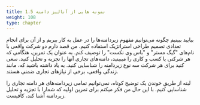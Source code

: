 ```yaml
---
title: 1.5 نمونه هایی از آنالیز دامنه
weight: 108
type: chapter
---
```


بیایید ببینیم چگونه می‌توانیم مفهوم زیردامنه‌ها را در عمل به کار ببریم و از آن برای انجام تعدادی تصمیم طراحی استراتژیک استفاده کنیم. من قصد دارم دو شرکت واقعی با نام‌های "گیگ مستر" و "باس وی نکست" را توصیف کنم. به عنوان یک تمرین، هنگامی که هر شرکتی یا کسب و کاری را میبینید، دامنه‌های تجاری آنها را تجزیه و تحلیل کنید. سعی کنید برای هر شرکت سه نوع زیردامنه را شناسایی کنید. به یاد داشته باشید که، مانند زندگی واقعی، برخی از نیازهای تجاری ضمنی هستند.

لبته از طریق خوندن یک توضیح کوتاه، نمی‌توانیم تمامی زیردامنه‌های هر دامنه تجاری را شناسایی کنیم. با این حال من فکر میکنم برای تمرین اولیه که شمارا با تجزیه و تحلیل زیردامنه آشنا کند، کافیست.
